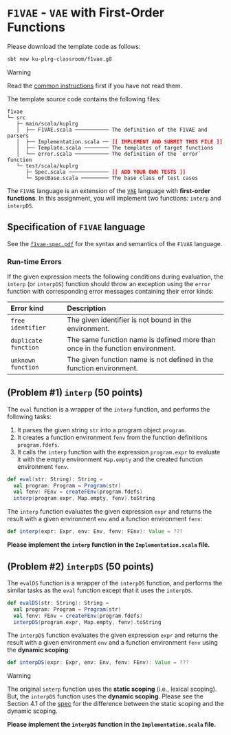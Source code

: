 # `F1VAE` - `VAE` with First-Order Functions

Please download the template code as follows:
```bash
sbt new ku-plrg-classroom/f1vae.g8
```

> [!WARNING]
>
> Read the [common instructions](/scala.md) first if you have not read them.

The template source code contains the following files:
<pre><code>f1vae
└─ src
   ├─ main/scala/kuplrg
   │  ├── F1VAE.scala ─────────── The definition of the F1VAE and parsers
   │  ├── Implementation.scala ── <b style='color:red;'>[[ IMPLEMENT AND SUBMIT THIS FILE ]]</b>
   │  ├── Template.scala ──────── The templates of target functions
   │  └── error.scala ─────────── The definition of the `error` function
   └─ test/scala/kuplrg
      ├─ Spec.scala ───────────── <b style='color:red;'>[[ ADD YOUR OWN TESTS ]]</b>
      └─ SpecBase.scala ───────── The base class of test cases</code></pre>

The `F1VAE` language is an extension of the [`VAE`](../vae/README.md) language
with **first-order functions**. In this assignment, you will implement two
functions: `interp` and `interpDS`.

## Specification of `F1VAE` language

See the [`f1vae-spec.pdf`](./f1vae-spec.pdf) for the syntax and semantics
of the `F1VAE` language.

### Run-time Errors

If the given expression meets the following conditions during evaluation, the
`interp` (or `interpDS`) function should throw an exception using the `error`
function with corresponding error messages containing their error kinds:

| Error kind | Description |
|:-----------|:------------|
| `free identifier` | The given identifier is not bound in the environment. |
| `duplicate function` | The same function name is defined more than once in the function environment. |
| `unknown function` | The given function name is not defined in the function environment. |

## (Problem #1) `interp` (50 points)

The `eval` function is a wrapper of the `interp` function, and performs the
following tasks:

1. It parses the given string `str` into a program object `program`.
2. It creates a function environment `fenv` from the function definitions
   `program.fdefs`.
3. It calls the `interp` function with the expression `program.expr` to evaluate
   it with the empty environment `Map.empty` and the created function
   environment `fenv`.

```scala
def eval(str: String): String =
  val program: Program = Program(str)
  val fenv: FEnv = createFEnv(program.fdefs)
  interp(program.expr, Map.empty, fenv).toString
```

The `interp` function evaluates the given expression `expr` and returns the
result with a given environment `env` and a function environment `fenv`:
```scala
def interp(expr: Expr, env: Env, fenv: FEnv): Value = ???
```
**Please implement the `interp` function in the `Implementation.scala` file.**

## (Problem #2) `interpDS` (50 points)

The `evalDS` function is a wrapper of the `interpDS` function, and performs the
similar tasks as the `eval` function except that it uses the `interpDS`.
```scala
def evalDS(str: String): String =
  val program: Program = Program(str)
  val fenv: FEnv = createFEnv(program.fdefs)
  interpDS(program.expr, Map.empty, fenv).toString
```

The `interpDS` function evaluates the given expression `expr` and returns the
result with a given environment `env` and a function environment `fenv` using
the **dynamic scoping**:
```scala
def interpDS(expr: Expr, env: Env, fenv: FEnv): Value = ???
```
> [!WARNING]
>
> The original `interp` function uses the **static scoping** (i.e.,
> lexical scoping). But, the `interpDS` function uses the **dynamic scoping**.
> Please see the Section 4.1 of the [spec](./f1vae-spec.pdf) for the difference
> between the static scoping and the dynamic scoping.

**Please implement the `interpDS` function in the `Implementation.scala` file.**
